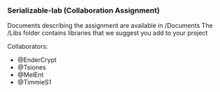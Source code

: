 ### Serializable-lab (Collaboration Assignment)

Documents describing the assignment are available in /Documents
The /Libs folder contains libraries that we suggest you add to your project

Collaborators:
- @EnderCrypt
- @Tsiones
- @MelEnt
- @TimmieS1
